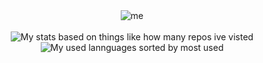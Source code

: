<div align="center">
<img alt="me" src="https://avatars.githubusercontent.com/u/46464404?v=4"><br><br>
<img alt="My stats based on things like how many repos ive visted" src="https://raw.githubusercontent.com/Unknown-User2/github-stats/master/generated/overview.svg">
<img alt="My used lannguages sorted by most used" src="https://raw.githubusercontent.com/Unknown-User2/github-stats/master/generated/languages.svg">
</div>
